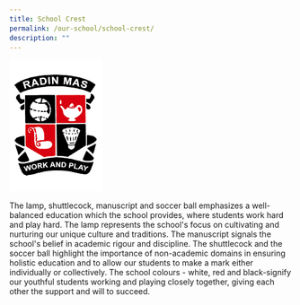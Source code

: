 ```yaml
---
title: School Crest
permalink: /our-school/school-crest/
description: ""
---
```

<img src="/images/small_logo.jpg" width="33%" >

The lamp, shuttlecock, manuscript and soccer ball emphasizes a well-balanced education which the school provides, where students work hard and play hard. The lamp represents the school's focus on cultivating and nurturing our unique culture and traditions. The manuscript signals the school's belief in academic rigour and discipline. The shuttlecock and the soccer ball highlight the importance of non-academic domains in ensuring holistic education and to allow our students to make a mark either individually or collectively. The school colours - white, red and black-signify our youthful students working and playing closely together, giving each other the support and will to succeed.